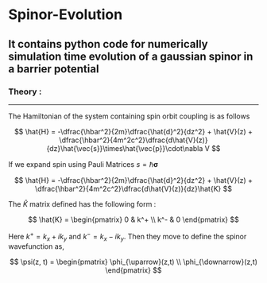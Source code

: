 # Spinor-Evolution
It contains python code for numerically simulation time evolution of a gaussian spinor in a barrier potential
---
### Theory :
---

The Hamiltonian of the system containing spin orbit coupling is as follows

$$ \hat{H} = -\dfrac{\hbar^2}{2m}\dfrac{\hat{d}^2}{dz^2} + \hat{V}(z) + \dfrac{\hbar^2}{4m^2c^2}\dfrac{d\hat{V}(z)}{dz}\hat{\vec{s}}\times\hat{\vec{p}}\cdot\nabla V $$

If we expand spin using Pauli Matrices $s=\hbar\mathbf{\sigma}$

$$ \hat{H} = -\dfrac{\hbar^2}{2m}\dfrac{\hat{d}^2}{dz^2} + \hat{V}(z) + \dfrac{\hbar^2}{4m^2c^2}\dfrac{d\hat{V}(z)}{dz}\hat{K} $$

The $\hat{K}$ matrix defined has the following form :

$$ \hat{K} = \begin{pmatrix} 0 & k^+ \\ k^- & 0 \end{pmatrix} $$

Here $k^+=k_x+ik_y$ and $k^-=k_x-ik_y$. Then they move to define the spinor wavefunction as, 

$$ \psi(z, t) = \begin{pmatrix} \phi_{\uparrow}(z,t) \\ \phi_{\downarrow}(z,t) \end{pmatrix} $$
